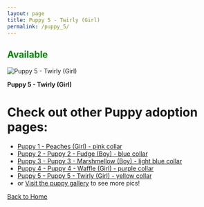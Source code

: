 ```yaml
---
layout: page
title: Puppy 5 - Twirly (Girl)
permalink: /puppy_5/
---
```


<h2><span style="color:Green;">Available</span></h2>


 <div class="gallery-item">
    <img src="https://imagedelivery.net/t3wCsGMKGPWUV8JSaoSPtQ/b40addda-e01a-4796-4ab2-8721ca712800/public" alt="Puppy 5 - Twirly (Girl)">
    <p><strong>Puppy 5 - Twirly (Girl)</strong></p>
  </div>


# Check out other Puppy adoption pages:
- [Puppy 1 - Peaches (Girl) - pink collar](/puppy_1/)
- [Puppy 2 - Puppy 2 - Fudge (Boy) - blue collar](/puppy_2/)
- [Puppy 3 - Puppy 3 - Marshmellow (Boy) - light blue collar](/puppy_3/)
- [Puppy 4 - Puppy 4 - Waffle (Girl) - purple collar](/puppy_4/)
- [Puppy 5 - Puppy 5 - Twirly (Girl) - yellow collar](/puppy_5/)
- or [Visit the puppy gallery](/puppy_gallery/) to see more pics!


[Back to Home](/)